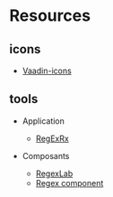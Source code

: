 # Resources

## icons

* [Vaadin-icons](https://icon-icons.com/fr/pack/Vaadin-icons/906)

## tools

* Application
  * [RegExRx](https://apps.apple.com/fr/app/regexrx/id498370702?l=en&mt=12)
  
* Composants 
  * [RegexLab](https://forums.4d.com/Post/EN/27763285/1/27862911)
  * [Regex component](https://forums.4d.com/Post/EN/7161740/1/7161741#7161741)
  
  
